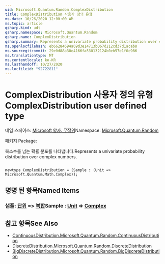 ```yaml
---
uid: Microsoft.Quantum.Random.ComplexDistribution
title: ComplexDistribution 사용자 정의 유형
ms.date: 10/26/2020 12:00:00 AM
ms.topic: article
qsharp.kind: udt
qsharp.namespace: Microsoft.Quantum.Random
qsharp.name: ComplexDistribution
qsharp.summary: Represents a univariate probability distribution over complex numbers.
ms.openlocfilehash: eb66284694a69d3e14713b067d212cd37d1acab8
ms.sourcegitcommit: 29e0d88a30e4166fa580132124b0eb57e1f0e986
ms.translationtype: MT
ms.contentlocale: ko-KR
ms.lasthandoff: 10/27/2020
ms.locfileid: "92722811"
---
```

# <a name="complexdistribution-user-defined-type"></a><span data-ttu-id="2abdd-102">ComplexDistribution 사용자 정의 유형</span><span class="sxs-lookup"><span data-stu-id="2abdd-102">ComplexDistribution user defined type</span></span>

<span data-ttu-id="2abdd-103">네임 스페이스: [Microsoft 양자. 무작위](xref:Microsoft.Quantum.Random)</span><span class="sxs-lookup"><span data-stu-id="2abdd-103">Namespace: [Microsoft.Quantum.Random](xref:Microsoft.Quantum.Random)</span></span>

<span data-ttu-id="2abdd-104">패키지 [](https://nuget.org/packages/)</span><span class="sxs-lookup"><span data-stu-id="2abdd-104">Package: [](https://nuget.org/packages/)</span></span>


<span data-ttu-id="2abdd-105">복소수를 넘는 확률 분포를 나타냅니다.</span><span class="sxs-lookup"><span data-stu-id="2abdd-105">Represents a univariate probability distribution over complex numbers.</span></span>

```qsharp

newtype ComplexDistribution = (Sample : (Unit => Microsoft.Quantum.Math.Complex));
```



## <a name="named-items"></a><span data-ttu-id="2abdd-106">명명 된 항목</span><span class="sxs-lookup"><span data-stu-id="2abdd-106">Named Items</span></span>

### <a name="sample--unit--complex"></a><span data-ttu-id="2abdd-107">샘플: [단위](xref:microsoft.quantum.lang-ref.unit) => [복합](xref:Microsoft.Quantum.Math.Complex)</span><span class="sxs-lookup"><span data-stu-id="2abdd-107">Sample : [Unit](xref:microsoft.quantum.lang-ref.unit) => [Complex](xref:Microsoft.Quantum.Math.Complex)</span></span> 



## <a name="see-also"></a><span data-ttu-id="2abdd-108">참고 항목</span><span class="sxs-lookup"><span data-stu-id="2abdd-108">See Also</span></span>

- [<span data-ttu-id="2abdd-109">ContinuousDistribution.</span><span class="sxs-lookup"><span data-stu-id="2abdd-109">Microsoft.Quantum.Random.ContinuousDistribution</span></span>](xref:Microsoft.Quantum.Random.ContinuousDistribution)
- [<span data-ttu-id="2abdd-110">DiscreteDistribution.</span><span class="sxs-lookup"><span data-stu-id="2abdd-110">Microsoft.Quantum.Random.DiscreteDistribution</span></span>](xref:Microsoft.Quantum.Random.DiscreteDistribution)
- [<span data-ttu-id="2abdd-111">BigDiscreteDistribution.</span><span class="sxs-lookup"><span data-stu-id="2abdd-111">Microsoft.Quantum.Random.BigDiscreteDistribution</span></span>](xref:Microsoft.Quantum.Random.BigDiscreteDistribution)